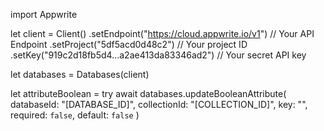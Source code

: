 import Appwrite

let client = Client()
    .setEndpoint("https://cloud.appwrite.io/v1") // Your API Endpoint
    .setProject("5df5acd0d48c2") // Your project ID
    .setKey("919c2d18fb5d4...a2ae413da83346ad2") // Your secret API key

let databases = Databases(client)

let attributeBoolean = try await databases.updateBooleanAttribute(
    databaseId: &quot;[DATABASE_ID]&quot;,
    collectionId: &quot;[COLLECTION_ID]&quot;,
    key: &quot;&quot;,
    required: `false`,
    default: `false`
)

